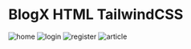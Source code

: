 
# BlogX HTML TailwindCSS


![home](https://github.com/user-attachments/assets/26d41ddd-1a76-4e6b-b2ba-a46c901491a4)
![login](https://github.com/user-attachments/assets/019412e4-c4ca-425c-b1f4-0918ca94ea17)
![register](https://github.com/user-attachments/assets/88c00c17-025c-4708-baf0-fc510e048016)
![article](https://github.com/user-attachments/assets/886f94a4-6fc7-477f-aa8c-e6998728a9b9)
